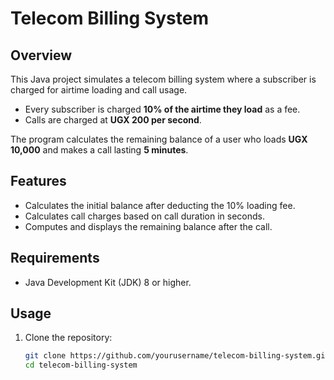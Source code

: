 # Telecom Billing System

## Overview
This Java project simulates a telecom billing system where a subscriber is charged for airtime loading and call usage.

- Every subscriber is charged **10% of the airtime they load** as a fee.
- Calls are charged at **UGX 200 per second**.
  
The program calculates the remaining balance of a user who loads **UGX 10,000** and makes a call lasting **5 minutes**.

## Features
- Calculates the initial balance after deducting the 10% loading fee.
- Calculates call charges based on call duration in seconds.
- Computes and displays the remaining balance after the call.

## Requirements
- Java Development Kit (JDK) 8 or higher.

## Usage

1. Clone the repository:

   ```bash
   git clone https://github.com/yourusername/telecom-billing-system.git
   cd telecom-billing-system
